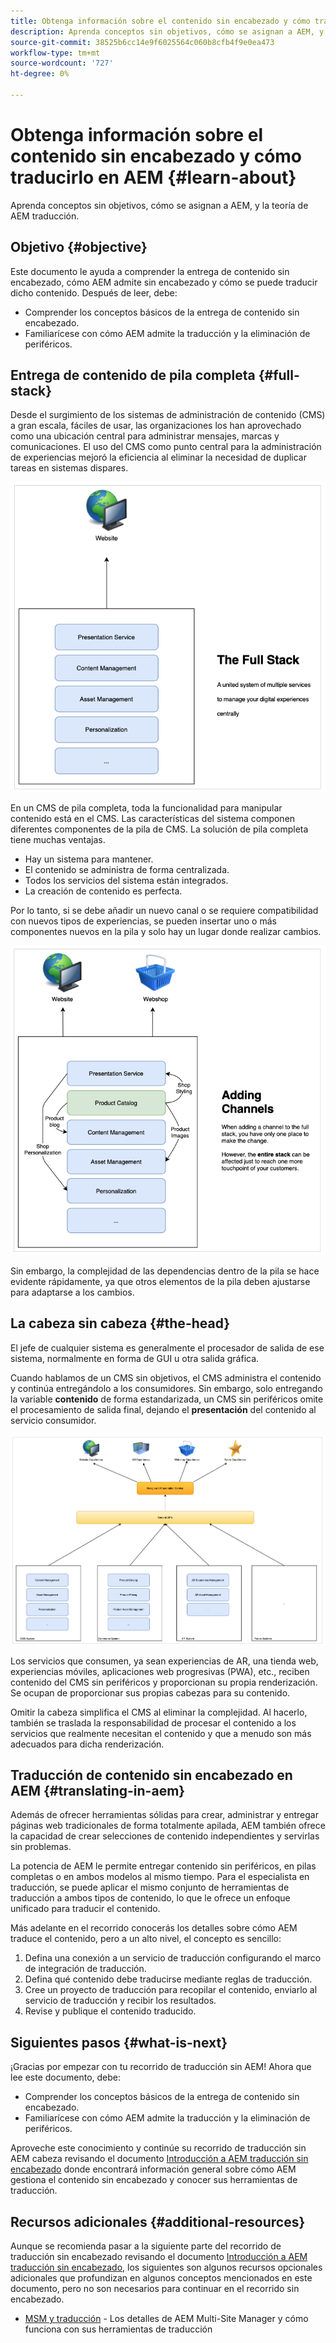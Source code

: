 ```yaml
---
title: Obtenga información sobre el contenido sin encabezado y cómo traducirlo en AEM
description: Aprenda conceptos sin objetivos, cómo se asignan a AEM, y la teoría de AEM traducción.
source-git-commit: 38525b6cc14e9f6025564c060b8cfb4f9e0ea473
workflow-type: tm+mt
source-wordcount: '727'
ht-degree: 0%

---
```


# Obtenga información sobre el contenido sin encabezado y cómo traducirlo en AEM {#learn-about}

Aprenda conceptos sin objetivos, cómo se asignan a AEM, y la teoría de AEM traducción.

## Objetivo {#objective}

Este documento le ayuda a comprender la entrega de contenido sin encabezado, cómo AEM admite sin encabezado y cómo se puede traducir dicho contenido. Después de leer, debe:

* Comprender los conceptos básicos de la entrega de contenido sin encabezado.
* Familiarícese con cómo AEM admite la traducción y la eliminación de periféricos.

## Entrega de contenido de pila completa {#full-stack}

Desde el surgimiento de los sistemas de administración de contenido (CMS) a gran escala, fáciles de usar, las organizaciones los han aprovechado como una ubicación central para administrar mensajes, marcas y comunicaciones. El uso del CMS como punto central para la administración de experiencias mejoró la eficiencia al eliminar la necesidad de duplicar tareas en sistemas dispares.

![El clásico CMS de pila completa](/help/journey-headless/developer/assets/full-stack.png)

En un CMS de pila completa, toda la funcionalidad para manipular contenido está en el CMS. Las características del sistema componen diferentes componentes de la pila de CMS. La solución de pila completa tiene muchas ventajas.

* Hay un sistema para mantener.
* El contenido se administra de forma centralizada.
* Todos los servicios del sistema están integrados.
* La creación de contenido es perfecta.

Por lo tanto, si se debe añadir un nuevo canal o se requiere compatibilidad con nuevos tipos de experiencias, se pueden insertar uno o más componentes nuevos en la pila y solo hay un lugar donde realizar cambios.

![Adición de un nuevo canal a la pila](/help/journey-headless/developer/assets/adding-channel.png)

Sin embargo, la complejidad de las dependencias dentro de la pila se hace evidente rápidamente, ya que otros elementos de la pila deben ajustarse para adaptarse a los cambios.

## La cabeza sin cabeza {#the-head}

El jefe de cualquier sistema es generalmente el procesador de salida de ese sistema, normalmente en forma de GUI u otra salida gráfica.

Cuando hablamos de un CMS sin objetivos, el CMS administra el contenido y continúa entregándolo a los consumidores. Sin embargo, solo entregando la variable **contenido** de forma estandarizada, un CMS sin periféricos omite el procesamiento de salida final, dejando el **presentación** del contenido al servicio consumidor.

![CMS sin encabezado](/help/journey-headless/developer/assets/headless-cms.png)

Los servicios que consumen, ya sean experiencias de AR, una tienda web, experiencias móviles, aplicaciones web progresivas (PWA), etc., reciben contenido del CMS sin periféricos y proporcionan su propia renderización. Se ocupan de proporcionar sus propias cabezas para su contenido.

Omitir la cabeza simplifica el CMS al eliminar la complejidad. Al hacerlo, también se traslada la responsabilidad de procesar el contenido a los servicios que realmente necesitan el contenido y que a menudo son más adecuados para dicha renderización.

## Traducción de contenido sin encabezado en AEM {#translating-in-aem}

Además de ofrecer herramientas sólidas para crear, administrar y entregar páginas web tradicionales de forma totalmente apilada, AEM también ofrece la capacidad de crear selecciones de contenido independientes y servirlas sin problemas.

La potencia de AEM le permite entregar contenido sin periféricos, en pilas completas o en ambos modelos al mismo tiempo. Para el especialista en traducción, se puede aplicar el mismo conjunto de herramientas de traducción a ambos tipos de contenido, lo que le ofrece un enfoque unificado para traducir el contenido.

Más adelante en el recorrido conocerás los detalles sobre cómo AEM traduce el contenido, pero a un alto nivel, el concepto es sencillo:

1. Defina una conexión a un servicio de traducción configurando el marco de integración de traducción.
1. Defina qué contenido debe traducirse mediante reglas de traducción.
1. Cree un proyecto de traducción para recopilar el contenido, enviarlo al servicio de traducción y recibir los resultados.
1. Revise y publique el contenido traducido.

## Siguientes pasos {#what-is-next}

¡Gracias por empezar con tu recorrido de traducción sin AEM! Ahora que lee este documento, debe:

* Comprender los conceptos básicos de la entrega de contenido sin encabezado.
* Familiarícese con cómo AEM admite la traducción y la eliminación de periféricos.

Aproveche este conocimiento y continúe su recorrido de traducción sin AEM cabeza revisando el documento [Introducción a AEM traducción sin encabezado](getting-started.md) donde encontrará información general sobre cómo AEM gestiona el contenido sin encabezado y conocer sus herramientas de traducción.

## Recursos adicionales {#additional-resources}

Aunque se recomienda pasar a la siguiente parte del recorrido de traducción sin encabezado revisando el documento [Introducción a AEM traducción sin encabezado,](getting-started.md) los siguientes son algunos recursos opcionales adicionales que profundizan en algunos conceptos mencionados en este documento, pero no son necesarios para continuar en el recorrido sin encabezado.

* [MSM y traducción](/help/sites-administering/msm-and-translation.md) - Los detalles de AEM Multi-Site Manager y cómo funciona con sus herramientas de traducción
